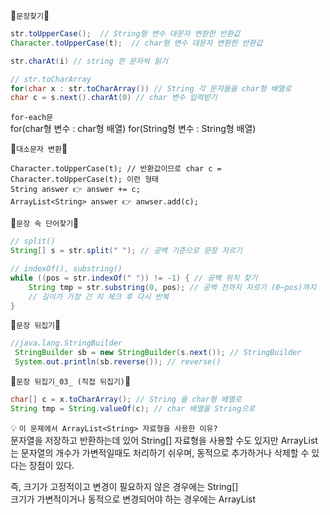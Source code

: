 🐣`문장찾기`🐣

```java
str.toUpperCase();  // String형 변수 대문자 변환한 반환값
Character.toUpperCase(t);  // char형 변수 대문자 변환한 반환값

str.charAt(i) // string 한 문자씩 읽기   

// str.toCharArray
for(char x : str.toCharArray()) // String 각 문자들을 char형 배열로 
char c = s.next().charAt(0) // char 변수 입력받기
```
`for-each문` <br/>
for(char형 변수 : char형 배열)   for(String형 변수 : String형 배열) 

🐣`대소문자 변환`🐣
```
Character.toUpperCase(t); // 반환값이므로 char c = Character.toUpperCase(t); 이런 형태
String answer 👉 answer += c;
ArrayList<String> answer 👉 anwser.add(c);
```

🐣`문장 속 단어찾기`🐣

```java
// split()
String[] s = str.split(" "); // 공백 기준으로 문장 자르기

// indexOf(), substring() 
while ((pos = str.indexOf(" ")) != -1) { // 공백 위치 찾기
    String tmp = str.substring(0, pos); // 공백 전까지 자르기 (0~pos)까지
    // 길이가 가장 긴 지 체크 후 다시 반복 
}
```

🐣`문장 뒤집기`🐣
```java
//java.lang.StringBuilder 
 StringBuilder sb = new StringBuilder(s.next()); // StringBuilder 
 System.out.println(sb.reverse()); // reverse()
```

🐣`문장 뒤집기_03_ (직접 뒤집기)`🐣
```java
char[] c = x.toCharArray(); // String 을 char형 배열로
String tmp = String.valueOf(c); // char 배열을 String으로
```

💡 `이 문제에서 ArrayList<String> 자료형을 사용한 이유?`<br/>
문자열을 저장하고 반환하는데 있어 String[] 자료형을 사용할 수도 있지만
ArrayList는 문자열의 개수가 가변적일때도 처리하기 쉬우며, 동적으로 추가하거나 삭제할 수 있다는 장점이 있다. 

즉, 크기가 고정적이고 변경이 필요하지 않은 경우에는 String[]<br/>
크기가 가변적이거나 동적으로 변경되어야 하는 경우에는 ArrayList<String> 